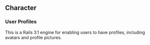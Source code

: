 ## Character

### User Profiles

This is a Rails 3.1 engine for enabling users to have profiles, including
avatars and profile pictures.


